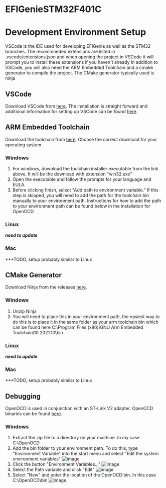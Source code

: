 # EFIGenieSTM32F401C

# Development Environment Setup
VSCode is the IDE used for developing EFIGenie as well as the STM32 branches. The recommneded extensions are listed in .vscode/extensions.json and when opening the project in VSCode it will prompt you to install these extensions if you haven't already
In addition to VSCode, you will also need the ARM Embedded Toolchain and a cmake generator to compile the project. The CMake generator typically used is ninja
## VSCode
Download VSCode from <a href="https://code.visualstudio.com/download">here</a>. The installation is straight forward and additional information for setting up VSCode can be found <a href="https://code.visualstudio.com/docs/setup/setup-overview">here</a>.
## ARM Embedded Toolchain
Download the toolchain from <a href="https://developer.arm.com/downloads/-/gnu-rm">here</a>. Choose the correct download for your operating system. 
### Windows
1. For windows, download the toolchain installer executable from the link above. It will be the download with extension "win32.exe"
2. Open the executable and follow the prompts for your language and EULA.
3. Before clicking finish, select "Add path to environment variable." If this step is skipped, you will need to add the path for the toolchain bin manually to your environment path. Instructions for how to add the path to your environment path can be found below in the installation for OpenOCD
### Linux
***need to update***
### Mac
***TODO, setup probably similar to Linux
## CMake Generator
Download Ninja from the releases <a href="https://github.com/ninja-build/ninja/releases">here</a>.
### Windows
1. Unzip Ninja
2. You will need to place this in your environment path, the easiest way to do this is to place it in the same folder as your arm toolchain bin which can be found here C:\Program Files (x86)\GNU Arm Embedded Toolchain\10 2021.10\bin
### Linux
***need to update***
### Mac
***TODO, setup probably similar to Linux
## Debugging
OpenOCD is used in conjunction with an ST-Link V2 adapter. OpenOCD binaries can be found <a href="https://openocd.org/pages/getting-openocd.html">here</a>.
### Windows
1. Extract the zip file to a directory on your machine. In my case C:\OpenOCD
2. Add the bin folder to your environment path. To do this, type "Environment Variable" into the start menu and select "Edit the system environment variables" ![image](https://user-images.githubusercontent.com/1595263/178067947-d407263f-26bd-4a2c-a7dd-f2b12f015fdd.png)
3. Click the button "Environment Variables..." ![image](https://user-images.githubusercontent.com/1595263/178068056-b4ab842b-89ca-4845-9d64-a80192caaa93.png)
4. Select the Path variable and click "Edit" ![image](https://user-images.githubusercontent.com/1595263/178068336-3e503a8e-2917-4659-aa43-eae185bc596f.png)
5. Select "New" and enter the location of the OpenOCD bin. In this case C:\OpenOCD\bin ![image](https://user-images.githubusercontent.com/1595263/178068539-0fa86af0-9468-4c9e-af4e-9b083819332f.png)
